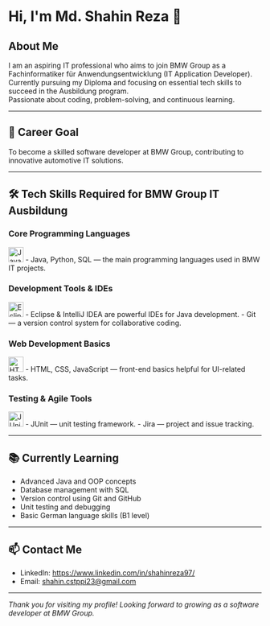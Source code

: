 # Hi, I'm Md. Shahin Reza 👋

## About Me
I am an aspiring IT professional who aims to join BMW Group as a Fachinformatiker für Anwendungsentwicklung (IT Application Developer).  
Currently pursuing my Diploma and focusing on essential tech skills to succeed in the Ausbildung program.  
Passionate about coding, problem-solving, and continuous learning.

---

## 🎯 Career Goal
To become a skilled software developer at BMW Group, contributing to innovative automotive IT solutions.

---

## 🛠️ Tech Skills Required for BMW Group IT Ausbildung

### Core Programming Languages
<img src="https://skillicons.dev/icons?i=java,python,sql" alt="Java Python SQL" height="30" />  
- Java, Python, SQL — the main programming languages used in BMW IT projects.

### Development Tools & IDEs
<img src="https://skillicons.dev/icons?i=eclipse,intellij,git" alt="Eclipse IntelliJ Git" height="30" />  
- Eclipse & IntelliJ IDEA are powerful IDEs for Java development.  
- Git — a version control system for collaborative coding.

### Web Development Basics
<img src="https://skillicons.dev/icons?i=html,css,javascript" alt="HTML CSS JavaScript" height="30" />  
- HTML, CSS, JavaScript — front-end basics helpful for UI-related tasks.

### Testing & Agile Tools
<img src="https://skillicons.dev/icons?i=junit,jira" alt="JUnit Jira" height="30" />  
- JUnit — unit testing framework.  
- Jira — project and issue tracking.

---

## 📚 Currently Learning
- Advanced Java and OOP concepts  
- Database management with SQL  
- Version control using Git and GitHub  
- Unit testing and debugging  
- Basic German language skills (B1 level)

---

## 📫 Contact Me  
- LinkedIn: https://www.linkedin.com/in/shahinreza97/
- Email: shahin.cstppi23@gmail.com 

---

*Thank you for visiting my profile! Looking forward to growing as a software developer at BMW Group.*

